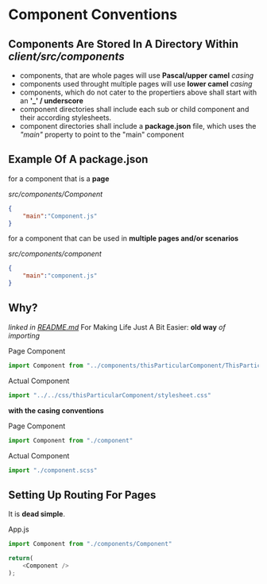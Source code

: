 # Component Conventions

## Components Are Stored In A Directory Within _client/src/components_
- components, that are whole pages will use **Pascal/upper camel** _casing_
- components used throught multiple pages will use **lower camel** _casing_
- components, which do not cater to the propertiers above shall start with an **'_' / underscore**
- component directories shall include each sub or child component and their according stylesheets.
- component directories shall include a **package.json** file, which uses the _"main"_ property to point to the "main" component

## Example Of A **package.json**
for a component that is a **page**

_src/components/Component_
```json
{
	"main":"Component.js"
}
```
for a component that can be used in **multiple pages and/or scenarios**

_src/components/component_
```json
{
	"main":"component.js"
}
```
## Why?
_linked in [README.md](README.md)_
For Making Life Just A Bit Easier:
**old way** _of importing_

Page Component
```js
import Component from "../components/thisParticularComponent/ThisParticularComponent.jsx"
```
Actual Component
```js
import "../../css/thisParticularComponent/stylesheet.css"
```

**with the casing conventions**

Page Component
```js
import Component from "./component"
```

Actual Component
```js
import "./component.scss"
```

## Setting Up Routing For Pages
It is **dead simple**.

App.js
```js
import Component from "./components/Component"

return(
	<Component />
);

```
